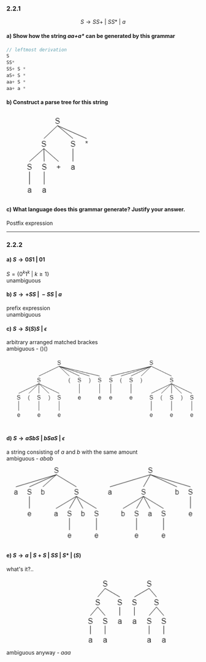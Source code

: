 ### 2.2.1

$$ 
S \rightarrow SS+ \ | \ SS* \ | \ a
$$

#### a) Show how the string <i>aa+a*</i> can be generated by this grammar

```C
// leftmost derivation
S
SS*
SS+ S * 
aS+ S * 
aa+ S *
aa+ a *
```

#### b) Construct a parse tree for this string
![alt text](image.png)
#### c) What language does this grammar generate? Justify your answer.  

Postfix expression


---

### 2.2.2

#### a) $S \rightarrow 0S1 \ | \ 01$
$S = \{0^k1^k \ | \ k \ge 1 \}$<br>
unambiguous

#### b) $S \rightarrow +SS \ | \ -SS \ | \ a$

prefix expression<br>
unambiguous

#### c) $S \rightarrow S(S)S  \ | \ \epsilon$

arbitrary arranged matched brackes <br>
ambiguous - $()()$
![alt text](image-1.png)

#### d) $S \rightarrow aSbS \ | \ bSaS \ | \ \epsilon$

a string consisting of $a$ and $b$ with the same amount <br>
ambiguous - $abab$
![alt text](image-2.png)
#### e) $S \rightarrow a \ | \ S+S \ | \ SS \ | \ S* \ | \ (S)$

what's it?.. <br>
ambiguous anyway - $aaa$
![alt text](image-3.png)


